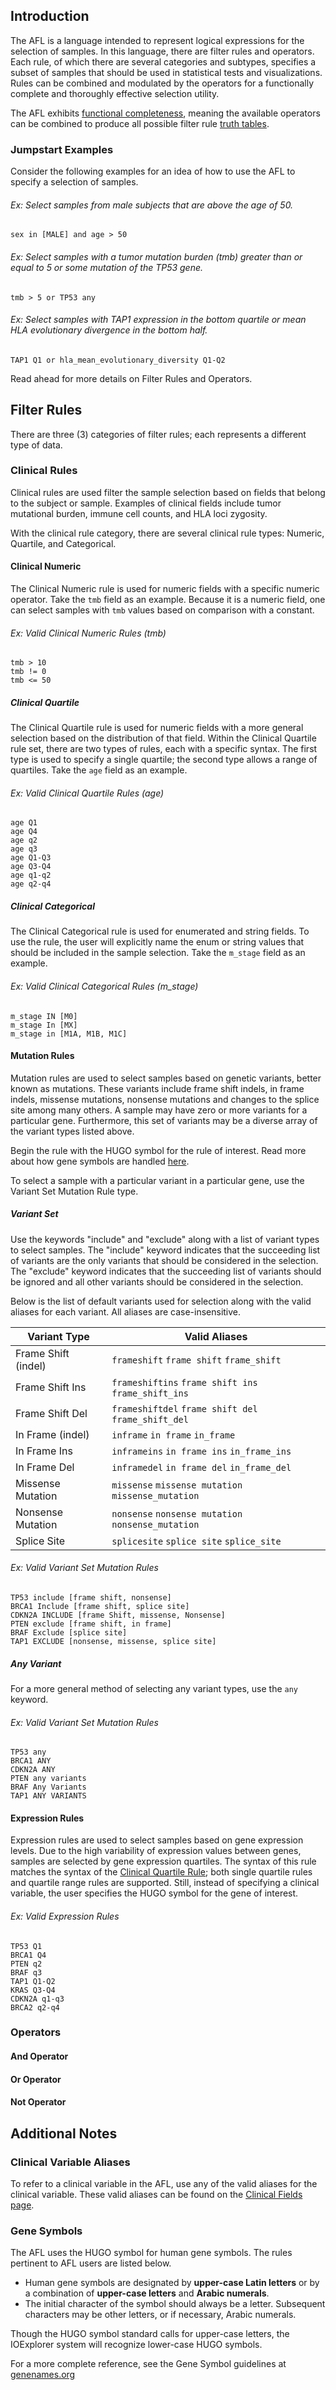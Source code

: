 ## Introduction

The AFL is a language intended to represent logical expressions for the selection of samples. In this language, there are filter rules and operators. Each rule, of which there are several categories and subtypes, specifies a subset of samples that should be used in statistical tests and visualizations. Rules can be combined and modulated by the operators for a functionally complete and thoroughly effective selection utility.

The AFL exhibits [functional completeness](https://en.wikipedia.org/wiki/Functional_completeness), meaning the available operators can be combined to produce all possible filter rule [truth tables](https://en.wikipedia.org/wiki/Truth_table).

### Jumpstart Examples

Consider the following examples for an idea of how to use the AFL to specify a selection of samples.

###### Ex: Select samples from male subjects that are above the age of 50.
```
sex in [MALE] and age > 50
```

###### Ex: Select samples with a tumor mutation burden (tmb) greater than or equal to 5 or some mutation of the TP53 gene.
```
tmb > 5 or TP53 any
```

###### Ex: Select samples with TAP1 expression in the bottom quartile or mean HLA evolutionary divergence in the bottom half.
```
TAP1 Q1 or hla_mean_evolutionary_diversity Q1-Q2
```
Read ahead for more details on Filter Rules and Operators.

## Filter Rules

There are three (3) categories of filter rules; each represents a different type of data.

### Clinical Rules

Clinical rules are used filter the sample selection based on fields that belong to the subject or sample. Examples of clinical fields include tumor mutational burden, immune cell counts, and HLA loci zygosity.

With the clinical rule category, there are several clinical rule types: Numeric, Quartile, and Categorical.

#### Clinical Numeric

The Clinical Numeric rule is used for numeric fields with a specific numeric operator. Take the `tmb` field as an example. Because it is a numeric field, one can select samples with `tmb` values based on comparison with a constant.

###### Ex: Valid Clinical Numeric Rules (tmb)
```
tmb > 10
tmb != 0
tmb <= 50
```

##### Clinical Quartile

The Clinical Quartile rule is used for numeric fields with a more general selection based on the distribution of that field. Within the Clinical Quartile rule set, there are two types of rules, each with a specific syntax. The first type is used to specify a single quartile; the second type allows a range of quartiles. Take the `age` field as an example.

###### Ex: Valid Clinical Quartile Rules (age)
```
age Q1
age Q4
age q2
age q3
age Q1-Q3
age Q3-Q4
age q1-q2
age q2-q4
```

##### Clinical Categorical

The Clinical Categorical rule is used for enumerated and string fields. To use the rule, the user will explicitly name the enum or string values that should be included in the sample selection. Take the `m_stage` field as an example.

###### Ex: Valid Clinical Categorical Rules (m_stage)
```
m_stage IN [M0]
m_stage In [MX]
m_stage in [M1A, M1B, M1C]
```

#### Mutation Rules

Mutation rules are used to select samples based on genetic variants, better known as mutations. These variants include frame shift indels, in frame indels, missense mutations, nonsense mutations and changes to the splice site among many others. A sample may have zero or more variants for a particular gene. Furthermore, this set of variants may be a diverse array of the variant types listed above.

Begin the rule with the HUGO symbol for the rule of interest. Read more about how gene symbols are handled [here](#Gene-Symbols).

To select a sample with a particular variant in a particular gene, use the Variant Set Mutation Rule type.

##### Variant Set

Use the keywords "include" and "exclude" along with a list of variant types to select samples. The "include" keyword indicates that the succeeding list of variants are the only variants that should be considered in the selection. The "exclude" keyword indicates that the succeeding list of variants should be ignored and all other variants should be considered in the selection.

Below is the list of default variants used for selection along with the valid aliases for each variant. All aliases are case-insensitive.

| Variant Type | Valid Aliases |
| --- | --- |
| Frame Shift (indel) | `frameshift` `frame shift` `frame_shift` |
| Frame Shift Ins     | `frameshiftins` `frame shift ins` `frame_shift_ins` |
| Frame Shift Del     | `frameshiftdel` `frame shift del` `frame_shift_del` |
| In Frame (indel)    | `inframe` `in frame` `in_frame` |
| In Frame Ins        | `inframeins` `in frame ins` `in_frame_ins` |
| In Frame Del        | `inframedel` `in frame del` `in_frame_del` |
| Missense Mutation   | `missense` `missense mutation` `missense_mutation` |
| Nonsense Mutation   | `nonsense` `nonsense mutation` `nonsense_mutation` |
| Splice Site         | `splicesite` `splice site` `splice_site` |


###### Ex: Valid Variant Set Mutation Rules
```
TP53 include [frame shift, nonsense]
BRCA1 Include [frame shift, splice site]
CDKN2A INCLUDE [frame Shift, missense, Nonsense]
PTEN exclude [frame shift, in frame]
BRAF Exclude [splice site]
TAP1 EXCLUDE [nonsense, missense, splice site]
```

##### Any Variant

For a more general method of selecting any variant types, use the `any` keyword.

###### Ex: Valid Variant Set Mutation Rules
```
TP53 any
BRCA1 ANY
CDKN2A ANY
PTEN any variants
BRAF Any Variants
TAP1 ANY VARIANTS
```

#### Expression Rules

Expression rules are used to select samples based on gene expression levels. Due to the high variability of expression values between genes, samples are selected by gene expression quartiles. The syntax of this rule matches the syntax of the [Clinical Quartile Rule](#Clinical-Quartile); both single quartile rules and quartile range rules are supported. Still, instead of specifying a clinical variable, the user specifies the HUGO symbol for the gene of interest.

###### Ex: Valid Expression Rules 
```
TP53 Q1
BRCA1 Q4
PTEN q2
BRAF q3
TAP1 Q1-Q2
KRAS Q3-Q4
CDKN2A q1-q3
BRCA2 q2-q4
```

### Operators

#### And Operator

#### Or Operator

#### Not Operator

## Additional Notes

### Clinical Variable Aliases

To refer to a clinical variable in the AFL, use any of the valid aliases for the clinical variable. These valid aliases can be found on the [Clinical Fields page](../internals/clinical-fields.md).

### Gene Symbols

The AFL uses the HUGO symbol for human gene symbols. The rules pertinent to AFL users are listed below.
 - Human gene symbols are designated by **upper-case Latin letters** or by a combination of **upper-case letters** and **Arabic numerals**.
 - The initial character of the symbol should always be a letter. Subsequent characters may be other letters, or if necessary, Arabic numerals.

Though the HUGO symbol standard calls for upper-case letters, the IOExplorer system will recognize lower-case HUGO symbols.

For a more complete reference, see the Gene Symbol guidelines at [genenames.org](https://www.genenames.org/about/guidelines/#!/#tocAnchor-1-7)
